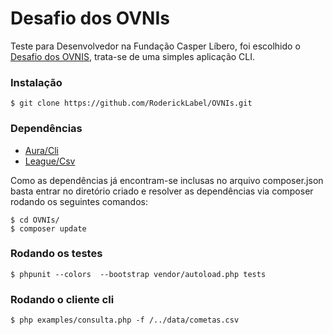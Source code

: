 # Desafio dos OVNIs
Teste para Desenvolvedor na Fundação Casper Líbero, foi escolhido o [Desafio dos OVNIS](https://bitbucket.org/casperlibero/fcl-dev-test/src/59cec30479ead0e80d3f38bc79475fe3efd6a253/TESTE-3.md), trata-se de uma simples aplicação CLI.

### Instalação

```
$ git clone https://github.com/RoderickLabel/OVNIs.git
```

### Dependências
  - [Aura/Cli](https://github.com/auraphp/Aura.Cli)
  - [League/Csv](https://github.com/thephpleague/csv)

Como as dependências já encontram-se inclusas no arquivo composer.json basta entrar no diretório criado e resolver as dependências via composer rodando os seguintes comandos:
```
$ cd OVNIs/
$ composer update
```

### Rodando os testes
```
$ phpunit --colors  --bootstrap vendor/autoload.php tests
```

### Rodando o cliente cli
```
$ php examples/consulta.php -f /../data/cometas.csv
```
